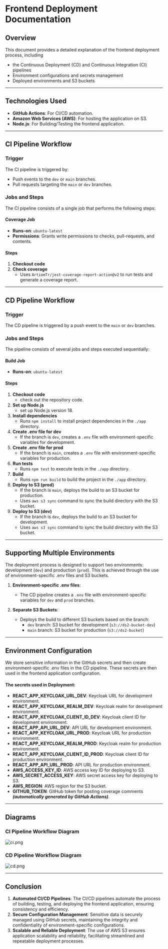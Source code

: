 # Frontend Deployment Documentation

## Overview

This document provides a detailed explanation of the frontend deployment process, including

* the Continuous Deployment (CD) and Continuous Integration (CI) pipelines
* Environment configurations and secrets management
* Deployed environments and S3 buckets

---
## Technologies Used

* **GitHub Actions**: For CI/CD automation.
* **Amazon Web Services (AWS)**: For hosting the application on S3.
* **Node.js**: For Building/Testing the frontend application.

---
## CI Pipeline Workflow

### Trigger

The CI pipeline is triggered by:

* Push events to the `dev` or `main` branches.
* Pull requests targeting the `main` or `dev` branches.

### Jobs and Steps

The CI pipeline consists of a single job that performs the following steps:

#### Coverage Job

* **Runs-on**: `ubuntu-latest`
* **Permissions**: Grants write permissions to checks, pull-requests, and contents.

#### Steps

1. **Checkout code**
2. **Check coverage**
    * Uses `ArtiomTr/jest-coverage-report-action@v2` to run tests and generate a coverage report.

---
## CD Pipeline Workflow

### Trigger

The CD pipeline is triggered by a push event to the `main` or `dev` branches.

### Jobs and Steps

The pipeline consists of several jobs and steps executed sequentially:

#### Build Job

* **Runs-on**: `ubuntu-latest`

#### Steps

1. **Checkout code**
    * check out the repository code.
2. **Set up Node.js**
    * set up Node.js version 18.
3. **Install dependencies**
    * Runs `npm install` to install project dependencies in the `./app` directory.
4. **Create .env file for dev**
    * If the branch is `dev`, creates a `.env` file with environment-specific variables for development.
5. **Create .env file for prod**
    * If the branch is `main`, creates a `.env` file with environment-specific variables for production.
6. **Run tests**
    * Runs `npm test` to execute tests in the `./app` directory.
7. **Build**
    * Runs `npm run build` to build the project in the `./app` directory.
8. **Deploy to S3 (prod)**
    * If the branch is `main`, deploys the build to an S3 bucket for production.
    * Uses `aws s3 sync` command to sync the build directory with the S3 bucket.
9. **Deploy to S3 (dev)**
    * If the branch is `dev`, deploys the build to an S3 bucket for development.
    * Uses `aws s3 sync` command to sync the build directory with the S3 bucket.

---
## Supporting Multiple Environments

The deployment process is designed to support two environments: development (`dev`) and production (`prod`).
This is achieved through the use of environment-specific .env files and S3 buckets.

1. **Environment-specific .env files**:
    * The CD pipeline creates a `.env` file with environment-specific variables for `dev` and `prod` branches.

2. **Separate S3 Buckets**:

    * Deploys the build to different S3 buckets based on the branch:
        * `dev` branch: S3 bucket for development (`s3://ds2-bucket-dev`)
        * `main` branch: S3 bucket for production (`s3://ds2-bucket`)

---
## Environment Configuration

We store sensitive information in the GitHub secrets and then create environment-specific .env files in the CD pipeline.
These secrets are then used in the frontend application configuration.

#### The secrets used in Deployment:

* **REACT\_APP\_KEYCLOAK\_URL\_DEV**: Keycloak URL for development environment.
* **REACT\_APP\_KEYCLOAK\_REALM\_DEV**: Keycloak realm for development environment.
* **REACT\_APP\_KEYCLOAK\_CLIENT\_ID\_DEV**: Keycloak client ID for development environment.
* **REACT\_APP\_API\_URL\_DEV**: API URL for development environment.
* **REACT\_APP\_KEYCLOAK\_URL\_PROD**: Keycloak URL for production environment.
* **REACT\_APP\_KEYCLOAK\_REALM\_PROD**: Keycloak realm for production environment.
* **REACT\_APP\_KEYCLOAK\_CLIENT\_ID\_PROD**: Keycloak client ID for production environment.
* **REACT\_APP\_API\_URL\_PROD**: API URL for production environment.
* **AWS\_ACCESS\_KEY\_ID**: AWS access key ID for deploying to S3.
* **AWS\_SECRET\_ACCESS\_KEY**: AWS secret access key for deploying to S3.
* **AWS\_REGION**: AWS region for the S3 bucket.
* **GITHUB\_TOKEN**: GitHub token for posting coverage comments **_(automatically generated by GitHub Actions)_**.

- - -

## Diagrams

### CI Pipeline Workflow Diagram
![ci.png](diagrams/ci.png)

### CD Pipeline Workflow Diagram
![cd.png](diagrams/cd.png)

---
## Conclusion

1. **Automated CI/CD Pipelines**: The CI/CD pipelines automate the process of building, testing, and deploying the
   frontend application, ensuring consistency and efficiency.
2. **Secure Configuration Management**: Sensitive data is securely managed using GitHub secrets, maintaining the
   integrity and confidentiality of environment-specific configurations.
3. **Scalable and Reliable Deployment**: The use of AWS S3 ensures application scalability and reliability, facilitating
   streamlined and repeatable deployment processes.
